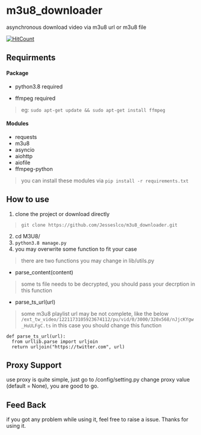 # m3u8_downloader
asynchronous download video via m3u8 url or m3u8 file

[![HitCount](http://hits.dwyl.io/Jesseslco/m3u8_downloader.svg)](http://hits.dwyl.io/Jesseslco/m3u8_downloader)
 
## Requirments

#### Package
* python3.8 required

* ffmpeg required
> eg: `sudo apt-get update && sudo apt-get install ffmpeg` 

#### Modules
* requests
* m3u8
* asyncio
* aiohttp
* aiofile
* ffmpeg-python
> you can install these modules via `pip install -r requirements.txt`

## How to use
1. clone the project or download directly
> `git clone https://github.com/Jesseslco/m3u8_downloader.git`
2. cd M3U8/
3. `python3.8 manage.py`
4. you may overwrite some function to fit your case
> there are two functions you may change in lib/utils.py
   * parse_content(content)
   > some ts file needs to be decrypted, you should pass your decrption in this function
   * parse_ts_url(url)
   > some m3u8 playlist url may be not complete, like the below
   `/ext_tw_video/1221173105923674112/pu/vid/0/3000/320x568/nJjcKYgw_HuULFgC.ts`
   > in this case you should change this function
   ```
   def parse_ts_url(url):
     from urllib.parse import urljoin
     return urljoin("https://twitter.com", url)
   ```

## Proxy Support
use proxy is quite simple, just go to /config/setting.py
change proxy value (default = None), you are good to go.

## Feed Back
if you got any problem while using it, feel free to raise a issue. Thanks for using it.

